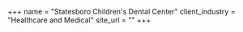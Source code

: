 +++
name = "Statesboro Children's Dental Center"
client_industry = "Healthcare and Medical"
site_url = ""
+++
